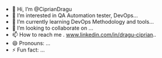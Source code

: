 - 👋 Hi, I’m @CiprianDragu
- 👀 I’m interested in QA Automation tester, DevOps...
- 🌱 I’m currently learning DevOps Methodology and tools...
- 💞️ I’m looking to collaborate on ...
- 📫 How to reach me . www.linkedin.com/in/dragu-ciprian..
- 😄 Pronouns: ...
- ⚡ Fun fact: ...

<!---
CiprianDragu/CiprianDragu is a ✨ special ✨ repository because its `README.md` (this file) appears on your GitHub profile.
You can click the Preview link to take a look at your changes.
--->
